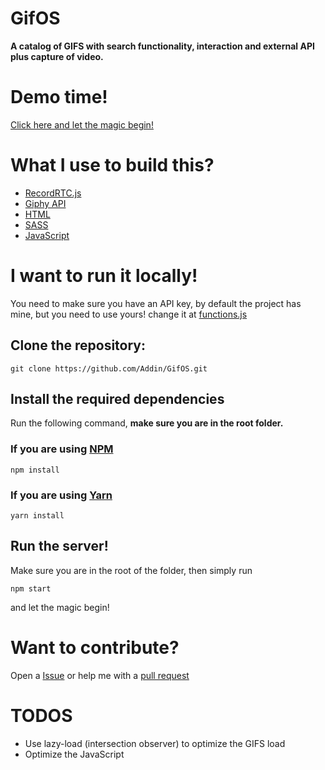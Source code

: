 # GifOS

**A catalog of GIFS with search functionality, interaction and external API plus capture of video.**

# Demo time!

[Click here and let the magic begin!](https://gif-os.juanprm.vercel.app/)

# What I use to build this?

* [RecordRTC.js](https://recordrtc.org/)
* [Giphy API](https://developers.giphy.com/)
* [HTML](https://developer.mozilla.org/en-US/docs/Web/HTML)
* [SASS](https://sass-lang.com/)
* [JavaScript](https://developer.mozilla.org/en-US/docs/Web/JavaScript)

# I want to run it locally!

You need to make sure you have an API key, by default the project has mine, but you need to use yours! change it at [functions.js](https://github.com/Addin/GifOS/blob/master/js/functions.js)

## Clone the repository:

```git clone https://github.com/Addin/GifOS.git ```

## Install the required dependencies

Run the following command, **make sure you are in the root folder.**

### If you are using [NPM](https://www.npmjs.com/)
``` npm install ```

### If you are using [Yarn](https://yarnpkg.com/)

``` yarn install ```

## Run the server!

Make sure you are in the root of the folder, then simply run 

``` npm start ``` 

and let the magic begin!

# Want to contribute?

Open a [Issue](https://github.com/Addin/GifOS/issues) or help me with a [pull request](https://github.com/Addin/GifOS/pulls) 

# TODOS

* Use lazy-load (intersection observer) to optimize the GIFS load
* Optimize the JavaScript
